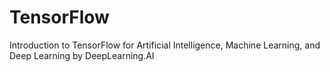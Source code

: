# TensorFlow
Introduction to TensorFlow for Artificial Intelligence, Machine Learning, and Deep Learning by DeepLearning.AI
